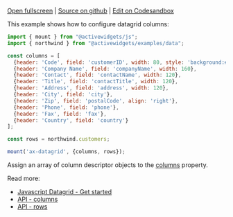 
[Open fullscreen](/columns/) | [Source on github](https://github.com/activewidgets/js/tree/master/examples/columns) | [Edit on Codesandbox](https://codesandbox.io/s/github/activewidgets/js/tree/master/examples/columns)

This example shows how to configure datagrid columns:

```js
import { mount } from "@activewidgets/js";
import { northwind } from "@activewidgets/examples/data";

const columns = [
  {header: 'Code', field: 'customerID', width: 80, style: 'background:#def', fixed: true},
  {header: 'Company Name', field: 'companyName', width: 160},
  {header: 'Contact', field: 'contactName', width: 120},
  {header: 'Title', field: 'contactTitle', width: 120},
  {header: 'Address', field: 'address', width: 120},
  {header: 'City', field: 'city'},
  {header: 'Zip', field: 'postalCode', align: 'right'},
  {header: 'Phone', field: 'phone'},
  {header: 'Fax', field: 'fax'},
  {header: 'Country', field: 'country'}
];

const rows = northwind.customers;

mount('ax-datagrid', {columns, rows});
```

Assign an array of column descriptor objects to the [columns](https://activewidgets.com/api/datagrid/columns/) property.

Read more:

- [Javascript Datagrid - Get started](https://activewidgets.com/guide/env/js/#data-properties)
- [API - columns](https://activewidgets.com/api/datagrid/columns/)
- [API - rows](https://activewidgets.com/api/datagrid/rows/)